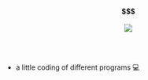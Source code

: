 <p align="center">
  <b>$$$</b><br><br>
  <img src="https://i.ibb.co/r6w2YGk/i-2.png" />
</p>
<br><br>

- a little coding of different programs 💻
